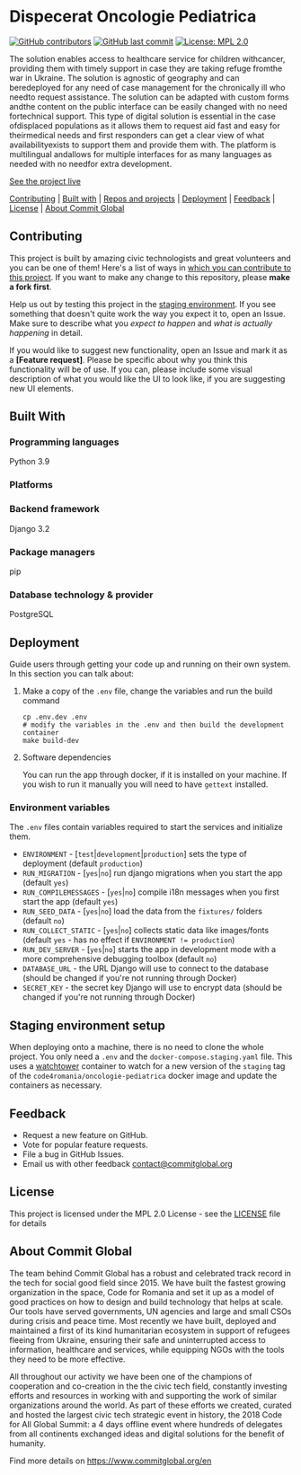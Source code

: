 # Dispecerat Oncologie Pediatrica

[![GitHub contributors][ico-contributors]][link-contributors]
[![GitHub last commit][ico-last-commit]][link-last-commit]
[![License: MPL 2.0][ico-license]][link-license]

The solution enables access to healthcare service for children withcancer, providing them with timely support in case they are taking refuge fromthe war in Ukraine. The solution is agnostic of geography and can beredeployed for any need of case management for the chronically ill who needto request assistance. The solution can be adapted with custom forms andthe content on the public interface can be easily changed with no need fortechnical support. This type of digital solution is essential in the case ofdisplaced populations as it allows them to request aid fast and easy for theirmedical needs and first responders can get a clear view of what availabilityexists to support them and provide them with. The platform is multilingual andallows for multiple interfaces for as many languages as needed with no needfor extra development.

[See the project live](https://app.ukrainechildcancerhelp.ro/)

[Contributing](#contributing) | [Built with](#built-with) | [Repos and projects](#repos-and-projects) | [Deployment](#deployment) | [Feedback](#feedback) | [License](#license) | [About Commit Global](#about-commit-global)

## Contributing

This project is built by amazing civic technologists and great volunteers and you can be one of them! Here's a list of ways in [which you can contribute to this project][link-contributing]. If you want to make any change to this repository, please **make a fork first**.

Help us out by testing this project in the [staging environment](https://oncologie-pediatrica.heroesof.tech/). If you see something that doesn't quite work the way you expect it to, open an Issue. Make sure to describe what you _expect to happen_ and _what is actually happening_ in detail.

If you would like to suggest new functionality, open an Issue and mark it as a __[Feature request]__. Please be specific about why you think this functionality will be of use. If you can, please include some visual description of what you would like the UI to look like, if you are suggesting new UI elements.

## Built With

### Programming languages

Python 3.9

### Platforms

### Backend framework

Django 3.2

### Package managers

pip

### Database technology & provider

PostgreSQL

## Deployment

Guide users through getting your code up and running on their own system. In this section you can talk about:
1. Make a copy of the `.env` file, change the variables and run the build command

    ```shell
    cp .env.dev .env
    # modify the variables in the .env and then build the development container
    make build-dev
    ```

2. Software dependencies

    You can run the app through docker, if it is installed on your machine. If you wish to run it manually you will need to have `gettext` installed.

### Environment variables

The `.env` files contain variables required to start the services and initialize them.

- `ENVIRONMENT` - [`test`|`development`|`production`] sets the type of deployment (default `production`)
- `RUN_MIGRATION` - [`yes`|`no`] run django migrations when you start the app (default `yes`)
- `RUN_COMPILEMESSAGES` - [`yes`|`no`] compile i18n messages when you first start the app (default `yes`)
- `RUN_SEED_DATA` - [`yes`|`no`] load the data from the `fixtures/` folders (default `no`)
- `RUN_COLLECT_STATIC` - [`yes`|`no`] collects static data like images/fonts (default `yes` - has no effect if `ENVIRONMENT != production`)
- `RUN_DEV_SERVER` - [`yes`|`no`] starts the app in development mode with a more comprehensive debugging toolbox (default `no`)
- `DATABASE_URL` - the URL Django will use to connect to the database (should be changed if you're not running through Docker)
- `SECRET_KEY` - the secret key Django will use to encrypt data (should be changed if you're not running through Docker)

## Staging environment setup

When deploying onto a machine, there is no need to clone the whole project. You only need a `.env` and the `docker-compose.staging.yaml` file. This uses a [watchtower](https://github.com/containrrr/watchtower) container to watch for a new version of the `staging` tag of the `code4romania/oncologie-pediatrica` docker image and update the containers as necessary. 

## Feedback

* Request a new feature on GitHub.
* Vote for popular feature requests.
* File a bug in GitHub Issues.
* Email us with other feedback contact@commitglobal.org

## License

This project is licensed under the MPL 2.0 License - see the [LICENSE](LICENSE) file for details

## About Commit Global

The team behind Commit Global has a robust and celebrated track record in the tech for social good field since 2015. We have built the fastest growing organization in the space, Code for Romania and set it up as a model of good practices on how to design and build technology that helps at scale. Our tools have served governments, UN agencies and large and small CSOs during crisis and peace time. Most recently we have built, deployed and maintained a first of its kind humanitarian ecosystem in support of refugees fleeing from Ukraine, ensuring their safe and uninterrupted access to information, healthcare and services, while equipping NGOs with the tools they need to be more effective.

All throughout our activity we have been one of the champions of cooperation and co-creation in the the civic tech field, constantly investing efforts and resources in working with and supporting the work of similar organizations around the world. As part of these efforts we created, curated and hosted the largest civic tech strategic event in history, the 2018 Code for All Global Summit: a 4 days offline event where hundreds of delegates from all continents exchanged ideas and digital solutions for the benefit of humanity.

Find more details on https://www.commitglobal.org/en

[ico-contributors]: https://img.shields.io/github/contributors/code4romania/war-taskforce-oncologie-pediatrica.svg?style=for-the-badge
[ico-last-commit]: https://img.shields.io/github/last-commit/code4romania/war-taskforce-oncologie-pediatrica.svg?style=for-the-badge
[ico-license]: https://img.shields.io/badge/license-MPL%202.0-brightgreen.svg?style=for-the-badge

[link-contributors]: https://github.com/code4romania/war-taskforce-oncologie-pediatrica/graphs/contributors
[link-last-commit]: https://github.com/code4romania/war-taskforce-oncologie-pediatrica/commits/main
[link-license]: https://opensource.org/licenses/MPL-2.0
[link-contributing]: https://github.com/code4romania/.github/blob/main/CONTRIBUTING.md

[link-production]: insert_link_here
[link-staging]: insert_link_here

[link-code4]: https://www.code4.ro/en/
[link-donate]: https://code4.ro/en/donate/
